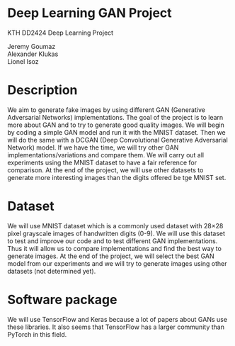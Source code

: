# Deep Learning GAN Project
KTH DD2424 Deep Learning Project

Jeremy Goumaz   
Alexander Klukas  
Lionel Isoz  


# Description
We aim to generate fake images by using different GAN (Generative Adversarial Networks) implementations. 
The goal of the project is to learn more about GAN and to try to generate good quality images. We will begin by coding a simple GAN model and run it with the MNIST dataset. Then we will do the same with a DCGAN (Deep Convolutional Generative Adversarial Network) model. If we have the time, we will try other GAN implementations/variations and compare them. We will carry out all experiments using the MNIST dataset to have a fair reference for comparison. At the end of the project, we will use other datasets to generate more interesting images than the digits offered be tge MNIST set.

# Dataset
We will use MNIST dataset which is a commonly used dataset with 28×28 pixel grayscale images of handwritten digits (0-9). We will use this dataset to test and improve our code and to test different GAN implementations. Thus it will allow us to compare implementations and find the best way to generate images.
At the end of the project, we will select the best GAN model from our experiments and we will try to generate images using other datasets (not determined yet).

# Software package
We will use TensorFlow and Keras because a lot of papers about GANs use these libraries. It also seems that TensorFlow has a larger community than PyTorch in this field. 
